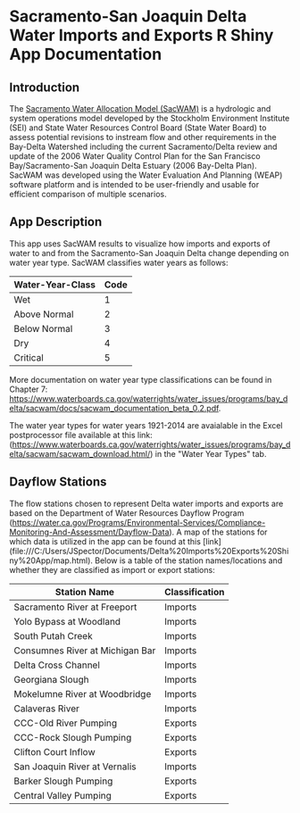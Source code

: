 # Sacramento-San Joaquin Delta Water Imports and Exports R Shiny App Documentation

## Introduction
The [Sacramento Water Allocation Model (SacWAM)](https://www.waterboards.ca.gov/waterrights/water_issues/programs/bay_delta/sacwam/) is a hydrologic and system operations model developed by the Stockholm Environment Institute (SEI) and State Water Resources Control Board (State Water Board) to assess potential revisions to instream flow and other requirements in the Bay-Delta Watershed including the current Sacramento/Delta review and update of the 2006 Water Quality Control Plan for the San Francisco Bay/Sacramento-San Joaquin Delta Estuary (2006 Bay-Delta Plan). SacWAM was developed using the Water Evaluation And Planning (WEAP) software platform and is intended to be user-friendly and usable for efficient comparison of multiple scenarios.

## App Description
This app uses SacWAM results to visualize how imports and exports of water to and from the Sacramento-San Joaquin Delta change depending on water year type. SacWAM classifies water years as follows:

Water-Year-Class | Code
---|---
Wet | 1
Above Normal | 2
Below Normal | 3
Dry | 4
Critical | 5

More documentation on water year type classifications can be found in Chapter 7: https://www.waterboards.ca.gov/waterrights/water_issues/programs/bay_delta/sacwam/docs/sacwam_documentation_beta_0.2.pdf.

The water year types for water years 1921-2014 are avaialable in the Excel postprocessor file available at this link: (https://www.waterboards.ca.gov/waterrights/water_issues/programs/bay_delta/sacwam/sacwam_download.html/) in the "Water Year Types" tab.

## Dayflow Stations
The flow stations chosen to represent Delta water imports and exports are based on the Department of Water Resources Dayflow Program (https://water.ca.gov/Programs/Environmental-Services/Compliance-Monitoring-And-Assessment/Dayflow-Data). A map of the stations for which data is utilized in the app can be found at this [link] (file:///C:/Users/JSpector/Documents/Delta%20Imports%20Exports%20Shiny%20App/map.html). Below is a table of the station names/locations and whether they are classified as import or export stations:

Station Name | Classification
--- | ---
Sacramento River at Freeport | Imports
Yolo Bypass at Woodland | Imports
South Putah Creek | Imports
Consumnes River at Michigan Bar | Imports
Delta Cross Channel | Imports
Georgiana Slough | Imports
Mokelumne River at Woodbridge | Imports
Calaveras River | Imports
CCC-Old River Pumping | Exports
CCC-Rock Slough Pumping | Exports
Clifton Court Inflow | Exports
San Joaquin River at Vernalis | Imports
Barker Slough Pumping | Exports
Central Valley Pumping | Exports


